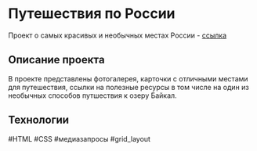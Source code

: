 # Путешествия по России
Проект о самых красивых и необычных местах России - [ссылка](https://artknz.github.io/russian-travel/)

## Описание проекта
В проекте представлены фотогалерея, карточки с отличными местами для путешествия, ссылки на полезные ресурсы в том числе на один из необычных способов путшествия к озеру Байкал.

## Технологии
#HTML #CSS #медиазапросы #grid_layout
